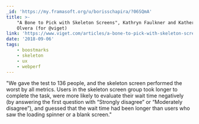 ```yaml
---
_id: 'https://my.framasoft.org/u/borisschapira/?06SQmA'
title: >-
    "A Bone to Pick with Skeleton Screens", Kathryn Faulkner and Katherine
    Olvera (for @viget)
link: 'https://www.viget.com/articles/a-bone-to-pick-with-skeleton-screens/'
date: '2018-09-06'
tags:
    - boostmarks
    - skeleton
    - ux
    - webperf
---
```


<div class="markdown"><p>&quot;We gave the test to 136 people, and the skeleton screen performed the worst by all metrics. Users in the skeleton screen group took longer to complete the task, were more likely to evaluate their wait time negatively (by answering the first question with “Strongly disagree” or “Moderately disagree”), and guessed that the wait time had been longer than users who saw the loading spinner or a blank screen.&quot;
</p></div>
